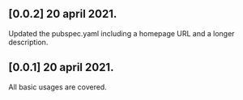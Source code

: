 ## [0.0.2] 20 april 2021.

Updated the pubspec.yaml including a homepage URL and a longer description.

## [0.0.1] 20 april 2021.

All basic usages are covered.
